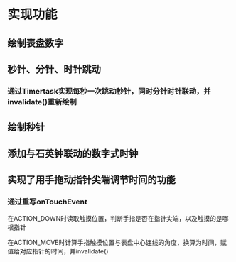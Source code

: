 # 实现功能

## 绘制表盘数字

## 秒针、分针、时针跳动

### 通过Timertask实现每秒一次跳动秒针，同时分针时针联动，并invalidate()重新绘制

## 绘制秒针

## 添加与石英钟联动的数字式时钟

## 实现了用手拖动指针尖端调节时间的功能

### 通过重写onTouchEvent

在ACTION_DOWN时读取触摸位置，判断手指是否在指针尖端，以及触摸的是哪根指针

在ACTION_MOVE时计算手指触摸位置与表盘中心连线的角度，换算为时间，赋值给对应指针的时间，并invalidate()

